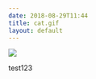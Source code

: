 ```yaml
---
date: 2018-08-29T11:44
title: cat.gif
layout: default
---
```


![](../assets/2018-08-29-11-44-cat.gif)

test123
